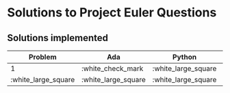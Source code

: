 # Solutions to Project Euler Questions

## Solutions implemented

| Problem | Ada | Python | Lua | Haskell | C | Assembly |
|---------|-----|--------|-----|---------|---|----------|
| 1 | :white_check_mark | :white_large_square | :white_large_square
| :white_large_square | :white_large_square | :white_large_square |
